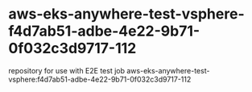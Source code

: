 # aws-eks-anywhere-test-vsphere-f4d7ab51-adbe-4e22-9b71-0f032c3d9717-112
repository for use with E2E test job aws-eks-anywhere-test-vsphere:f4d7ab51-adbe-4e22-9b71-0f032c3d9717-112
